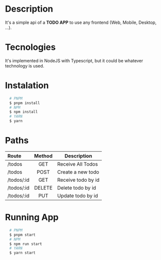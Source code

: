 # Description

It's a simple api of a **TODO APP** to use any frontend (Web, Mobile, Desktop, ...).

# Tecnologies

It's implemented in NodeJS with Typescript, but it could be whatever technology is used.

# Instalation

```bash
  # PNPM
  $ pnpm install 
  # NPM
  $ npm install 
  # YARN
  $ yarn
```

# Paths

| Route      | Method | Description        |
| :--------- | :----: | ------------------ |
| /todos     |  GET   | Receive All Todos  |
| /todos     |  POST  | Create a new todo  |
| /todos/:id |  GET   | Receive todo by id |
| /todos/:id | DELETE | Delete todo by id  |
| /todos/:id |  PUT   | Update todo by id  |

# Running App

```bash
  # PNPM
  $ pnpm start 
  # NPM
  $ npm run start
  # YARN
  $ yarn start
```